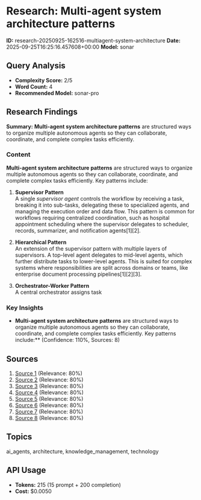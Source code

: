 # Research: Multi-agent system architecture patterns
**ID:** research-20250925-162516-multiagent-system-architecture
**Date:** 2025-09-25T16:25:16.457608+00:00
**Model:** sonar

## Query Analysis
- **Complexity Score:** 2/5
- **Word Count:** 4
- **Recommended Model:** sonar-pro

## Research Findings
**Summary:** **Multi-agent system architecture patterns** are structured ways to organize multiple autonomous agents so they can collaborate, coordinate, and complete complex tasks efficiently.

### Content
**Multi-agent system architecture patterns** are structured ways to organize multiple autonomous agents so they can collaborate, coordinate, and complete complex tasks efficiently. Key patterns include:

1. **Supervisor Pattern**  
   A single *supervisor agent* controls the workflow by receiving a task, breaking it into sub-tasks, delegating these to specialized agents, and managing the execution order and data flow. This pattern is common for workflows requiring centralized coordination, such as hospital appointment scheduling where the supervisor delegates to scheduler, records, summarizer, and notification agents[1][2].

2. **Hierarchical Pattern**  
   An extension of the supervisor pattern with multiple layers of supervisors. A top-level agent delegates to mid-level agents, which further distribute tasks to lower-level agents. This is suited for complex systems where responsibilities are split across domains or teams, like enterprise document processing pipelines[1][2][3].

3. **Orchestrator-Worker Pattern**  
   A central orchestrator assigns task

### Key Insights
- **Multi-agent system architecture patterns** are structured ways to organize multiple autonomous agents so they can collaborate, coordinate, and complete complex tasks efficiently. Key patterns include:** (Confidence: 110%, Sources: 8)

## Sources
1. [Source 1](https://www.speakeasy.com/mcp/ai-agents/architecture-patterns) (Relevance: 80%)
2. [Source 2](https://langchain-ai.github.io/langgraph/concepts/multi_agent/) (Relevance: 80%)
3. [Source 3](https://www.confluent.io/blog/event-driven-multi-agent-systems/) (Relevance: 80%)
4. [Source 4](https://microsoft.github.io/ai-agents-for-beginners/08-multi-agent/) (Relevance: 80%)
5. [Source 5](https://learn.microsoft.com/en-us/azure/architecture/ai-ml/guide/ai-agent-design-patterns) (Relevance: 80%)
6. [Source 6](https://www.anthropic.com/engineering/built-multi-agent-research-system) (Relevance: 80%)
7. [Source 7](https://docs.databricks.com/aws/en/generative-ai/guide/agent-system-design-patterns) (Relevance: 80%)
8. [Source 8](https://departmentofproduct.substack.com/p/multi-agent-architecture-explained) (Relevance: 80%)

## Topics
ai_agents, architecture, knowledge_management, technology

## API Usage
- **Tokens:** 215 (15 prompt + 200 completion)
- **Cost:** $0.0050